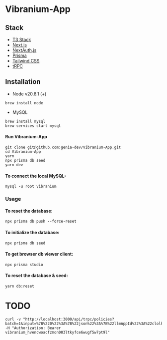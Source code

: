 # Vibranium-App

## Stack
- [T3 Stack](https://create.t3.gg/)
- [Next.js](https://nextjs.org)
- [NextAuth.js](https://next-auth.js.org)
- [Prisma](https://prisma.io)
- [Tailwind CSS](https://tailwindcss.com)
- [tRPC](https://trpc.io)

## Installation

- Node v20.8.1 (+)
```
brew install node
```

- MySQL

```
brew install mysql
brew services start mysql
```

#### Run Vibranium-App
```
git clone git@github.com:genia-dev/Vibranium-App.git
cd Vibranium-App
yarn
npx prisma db seed
yarn dev
```

#### To connect the local MySQL:
```
mysql -u root vibranium
```

### Usage

#### To reset the database:
```
npx prisma db push --force-reset
```

#### To initialize the database:
```
npx prisma db seed
```

#### To get browser db viewer client:
```
npx prisma studio
```

#### To reset the database & seed:
```
yarn db:reset
```

# TODO
```
curl -v "http://localhost:3000/api/trpc/policies?batch=1&input=%7B%220%22%3A%7B%22json%22%3A%7B%22llmAppId%22%3A%22clolkhhq10009n0nes7kj68jz%22%7D%7D%7D" -H "Authorization: Bearer vibranium_hvencwoacfzmon003ltkyfce6wugf5w7pt9l"
```